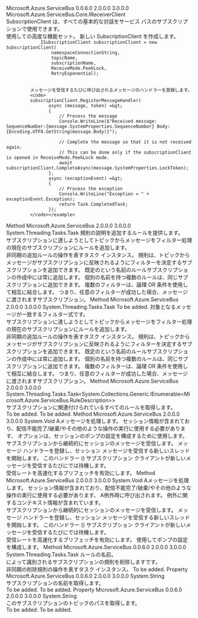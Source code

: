 <Type Name="ISubscriptionClient" FullName="Microsoft.Azure.ServiceBus.ISubscriptionClient">
  <TypeSignature Language="C#" Value="public interface ISubscriptionClient : Microsoft.Azure.ServiceBus.Core.IReceiverClient" />
  <TypeSignature Language="ILAsm" Value=".class public interface auto ansi abstract ISubscriptionClient implements class Microsoft.Azure.ServiceBus.Core.IReceiverClient, class Microsoft.Azure.ServiceBus.IClientEntity" />
  <TypeSignature Language="DocId" Value="T:Microsoft.Azure.ServiceBus.ISubscriptionClient" />
  <TypeSignature Language="VB.NET" Value="Public Interface ISubscriptionClient&#xA;Implements IReceiverClient" />
  <TypeSignature Language="F#" Value="type ISubscriptionClient = interface&#xA;    interface IReceiverClient&#xA;    interface IClientEntity" />
  <AssemblyInfo>
    <AssemblyName>Microsoft.Azure.ServiceBus</AssemblyName>
    <AssemblyVersion>0.0.6.0</AssemblyVersion>
    <AssemblyVersion>2.0.0.0</AssemblyVersion>
    <AssemblyVersion>3.0.0.0</AssemblyVersion>
  </AssemblyInfo>
  <Interfaces>
    <Interface>
      <InterfaceName>Microsoft.Azure.ServiceBus.Core.IReceiverClient</InterfaceName>
    </Interface>
  </Interfaces>
  <Docs>
    <summary>
             SubscriptionClient は、すべての基本的な対話をサービス バスのサブスクリプションで使用できます。
             </summary>
    <remarks>使用して<see cref="T:Microsoft.Azure.ServiceBus.Core.MessageReceiver" />の高度な機能セット。</remarks>
    <example>
             新しい SubscriptionClient を作成します。
             <code>
             ISubscriptionClient subscriptionClient = new SubscriptionClient(
                 namespaceConnectionString,
                 topicName,
                 subscriptionName,
                 ReceiveMode.PeekLock,
                 RetryExponential);
             </code>
            
             メッセージを受信するたびに呼び出されるメッセージのハンドラーを登録します。
             <code>
             subscriptionClient.RegisterMessageHandler(
                    async (message, token) =&gt;
                    {
                        // Process the message
                        Console.WriteLine($"Received message: SequenceNumber:{message.SystemProperties.SequenceNumber} Body:{Encoding.UTF8.GetString(message.Body)}");
            
                        // Complete the message so that it is not received again.
                        // This can be done only if the subscriptionClient is opened in ReceiveMode.PeekLock mode.
                        await subscriptionClient.CompleteAsync(message.SystemProperties.LockToken);
                    },
                    async (exceptionEvent) =&gt;
                    {
                        // Process the exception
                        Console.WriteLine("Exception = " + exceptionEvent.Exception);
                        return Task.CompletedTask;
                    });
             </code></example>
  </Docs>
  <Members>
    <Member MemberName="AddRuleAsync">
      <MemberSignature Language="C#" Value="public System.Threading.Tasks.Task AddRuleAsync (Microsoft.Azure.ServiceBus.RuleDescription description);" />
      <MemberSignature Language="ILAsm" Value=".method public hidebysig newslot virtual instance class System.Threading.Tasks.Task AddRuleAsync(class Microsoft.Azure.ServiceBus.RuleDescription description) cil managed" />
      <MemberSignature Language="DocId" Value="M:Microsoft.Azure.ServiceBus.ISubscriptionClient.AddRuleAsync(Microsoft.Azure.ServiceBus.RuleDescription)" />
      <MemberSignature Language="VB.NET" Value="Public Function AddRuleAsync (description As RuleDescription) As Task" />
      <MemberSignature Language="F#" Value="abstract member AddRuleAsync : Microsoft.Azure.ServiceBus.RuleDescription -&gt; System.Threading.Tasks.Task" Usage="iSubscriptionClient.AddRuleAsync description" />
      <MemberType>Method</MemberType>
      <AssemblyInfo>
        <AssemblyName>Microsoft.Azure.ServiceBus</AssemblyName>
        <AssemblyVersion>2.0.0.0</AssemblyVersion>
        <AssemblyVersion>3.0.0.0</AssemblyVersion>
      </AssemblyInfo>
      <ReturnValue>
        <ReturnType>System.Threading.Tasks.Task</ReturnType>
      </ReturnValue>
      <Parameters>
        <Parameter Name="description" Type="Microsoft.Azure.ServiceBus.RuleDescription" />
      </Parameters>
      <Docs>
        <param name="description">規則の説明を追加するルールを提供します。</param>
        <summary>
            サブスクリプションに達しようとしてトピックからメッセージをフィルター処理の現在のサブスクリプションにルールを追加します。
            </summary>
        <returns>非同期の追加ルールの操作を表すタスク インスタンス。</returns>
        <remarks>
            規則は、トピックからメッセージがサブスクリプションに反映されるようにフィルターを決定するサブスクリプションを追加できます。
            既定の<see cref="T:Microsoft.Azure.ServiceBus.TrueFilter" />という名前のルール<see cref="F:Microsoft.Azure.ServiceBus.RuleDescription.DefaultRuleName" />サブスクリプションの作成中には常に追加します。
            個別の名前を持つ複数のルールは、同じサブスクリプションに追加できます。
            複数のフィルターは、論理 OR 条件を使用して相互に結合します。 つまり、任意のフィルターが成功した場合、メッセージに渡されますサブスクリプション。
            </remarks>
      </Docs>
    </Member>
    <Member MemberName="AddRuleAsync">
      <MemberSignature Language="C#" Value="public System.Threading.Tasks.Task AddRuleAsync (string ruleName, Microsoft.Azure.ServiceBus.Filter filter);" />
      <MemberSignature Language="ILAsm" Value=".method public hidebysig newslot virtual instance class System.Threading.Tasks.Task AddRuleAsync(string ruleName, class Microsoft.Azure.ServiceBus.Filter filter) cil managed" />
      <MemberSignature Language="DocId" Value="M:Microsoft.Azure.ServiceBus.ISubscriptionClient.AddRuleAsync(System.String,Microsoft.Azure.ServiceBus.Filter)" />
      <MemberSignature Language="F#" Value="abstract member AddRuleAsync : string * Microsoft.Azure.ServiceBus.Filter -&gt; System.Threading.Tasks.Task" Usage="iSubscriptionClient.AddRuleAsync (ruleName, filter)" />
      <MemberType>Method</MemberType>
      <AssemblyInfo>
        <AssemblyName>Microsoft.Azure.ServiceBus</AssemblyName>
        <AssemblyVersion>2.0.0.0</AssemblyVersion>
        <AssemblyVersion>3.0.0.0</AssemblyVersion>
      </AssemblyInfo>
      <ReturnValue>
        <ReturnType>System.Threading.Tasks.Task</ReturnType>
      </ReturnValue>
      <Parameters>
        <Parameter Name="ruleName" Type="System.String" />
        <Parameter Name="filter" Type="Microsoft.Azure.ServiceBus.Filter" />
      </Parameters>
      <Docs>
        <param name="ruleName">To be added.</param>
        <param name="filter">対象となるメッセージが一致するフィルター式です。</param>
        <summary>
            サブスクリプションに達しようとしてトピックからメッセージをフィルター処理の現在のサブスクリプションにルールを追加します。
            </summary>
        <returns>非同期の追加ルールの操作を表すタスク インスタンス。</returns>
        <remarks>
            規則は、トピックからメッセージがサブスクリプションに反映されるようにフィルターを決定するサブスクリプションを追加できます。
            既定の<see cref="T:Microsoft.Azure.ServiceBus.TrueFilter" />という名前のルール<see cref="F:Microsoft.Azure.ServiceBus.RuleDescription.DefaultRuleName" />サブスクリプションの作成中には常に追加します。
            個別の名前を持つ複数のルールは、同じサブスクリプションに追加できます。
            複数のフィルターは、論理 OR 条件を使用して相互に結合します。 つまり、任意のフィルターが成功した場合、メッセージに渡されますサブスクリプション。
            </remarks>
      </Docs>
    </Member>
    <Member MemberName="GetRulesAsync">
      <MemberSignature Language="C#" Value="public System.Threading.Tasks.Task&lt;System.Collections.Generic.IEnumerable&lt;Microsoft.Azure.ServiceBus.RuleDescription&gt;&gt; GetRulesAsync ();" />
      <MemberSignature Language="ILAsm" Value=".method public hidebysig newslot virtual instance class System.Threading.Tasks.Task`1&lt;class System.Collections.Generic.IEnumerable`1&lt;class Microsoft.Azure.ServiceBus.RuleDescription&gt;&gt; GetRulesAsync() cil managed" />
      <MemberSignature Language="DocId" Value="M:Microsoft.Azure.ServiceBus.ISubscriptionClient.GetRulesAsync" />
      <MemberSignature Language="VB.NET" Value="Public Function GetRulesAsync () As Task(Of IEnumerable(Of RuleDescription))" />
      <MemberSignature Language="F#" Value="abstract member GetRulesAsync : unit -&gt; System.Threading.Tasks.Task&lt;seq&lt;Microsoft.Azure.ServiceBus.RuleDescription&gt;&gt;" Usage="iSubscriptionClient.GetRulesAsync " />
      <MemberType>Method</MemberType>
      <AssemblyInfo>
        <AssemblyName>Microsoft.Azure.ServiceBus</AssemblyName>
        <AssemblyVersion>2.0.0.0</AssemblyVersion>
        <AssemblyVersion>3.0.0.0</AssemblyVersion>
      </AssemblyInfo>
      <ReturnValue>
        <ReturnType>System.Threading.Tasks.Task&lt;System.Collections.Generic.IEnumerable&lt;Microsoft.Azure.ServiceBus.RuleDescription&gt;&gt;</ReturnType>
      </ReturnValue>
      <Parameters />
      <Docs>
        <summary>
            サブスクリプションに関連付けられているすべてのルールを取得します。
            </summary>
        <returns>To be added.</returns>
        <remarks>To be added.</remarks>
      </Docs>
    </Member>
    <Member MemberName="RegisterSessionHandler">
      <MemberSignature Language="C#" Value="public void RegisterSessionHandler (Func&lt;Microsoft.Azure.ServiceBus.IMessageSession,Microsoft.Azure.ServiceBus.Message,System.Threading.CancellationToken,System.Threading.Tasks.Task&gt; handler, Microsoft.Azure.ServiceBus.SessionHandlerOptions sessionHandlerOptions);" />
      <MemberSignature Language="ILAsm" Value=".method public hidebysig newslot virtual instance void RegisterSessionHandler(class System.Func`4&lt;class Microsoft.Azure.ServiceBus.IMessageSession, class Microsoft.Azure.ServiceBus.Message, valuetype System.Threading.CancellationToken, class System.Threading.Tasks.Task&gt; handler, class Microsoft.Azure.ServiceBus.SessionHandlerOptions sessionHandlerOptions) cil managed" />
      <MemberSignature Language="DocId" Value="M:Microsoft.Azure.ServiceBus.ISubscriptionClient.RegisterSessionHandler(System.Func{Microsoft.Azure.ServiceBus.IMessageSession,Microsoft.Azure.ServiceBus.Message,System.Threading.CancellationToken,System.Threading.Tasks.Task},Microsoft.Azure.ServiceBus.SessionHandlerOptions)" />
      <MemberSignature Language="F#" Value="abstract member RegisterSessionHandler : Func&lt;Microsoft.Azure.ServiceBus.IMessageSession, Microsoft.Azure.ServiceBus.Message, System.Threading.CancellationToken, System.Threading.Tasks.Task&gt; * Microsoft.Azure.ServiceBus.SessionHandlerOptions -&gt; unit" Usage="iSubscriptionClient.RegisterSessionHandler (handler, sessionHandlerOptions)" />
      <MemberType>Method</MemberType>
      <AssemblyInfo>
        <AssemblyName>Microsoft.Azure.ServiceBus</AssemblyName>
        <AssemblyVersion>2.0.0.0</AssemblyVersion>
        <AssemblyVersion>3.0.0.0</AssemblyVersion>
      </AssemblyInfo>
      <ReturnValue>
        <ReturnType>System.Void</ReturnType>
      </ReturnValue>
      <Parameters>
        <Parameter Name="handler" Type="System.Func&lt;Microsoft.Azure.ServiceBus.IMessageSession,Microsoft.Azure.ServiceBus.Message,System.Threading.CancellationToken,System.Threading.Tasks.Task&gt;" />
        <Parameter Name="sessionHandlerOptions" Type="Microsoft.Azure.ServiceBus.SessionHandlerOptions" />
      </Parameters>
      <Docs>
        <param name="handler">A<see cref="T:System.Func`4" />メッセージを処理します。
            <see cref="T:Microsoft.Azure.ServiceBus.IMessageSession" />セッション情報が含まれており、配信不能完了/破棄/やその他のような操作の実行に使用する必要があります、<see cref="T:Microsoft.Azure.ServiceBus.Message" /></param>
        <param name="sessionHandlerOptions">オプションは、セッションのポンプの設定を構成するために使用します。</param>
        <summary>
            サブスクリプションから継続的にセッションのメッセージを受信します。 メッセージ ハンドラーを登録し、セッション メッセージを受信する新しいスレッドを開始します。
            このハンドラー (<see cref="T:System.Func`4" />) サブスクリプション クライアントが新しいメッセージを受信するたびにでは待機します。
            </summary>
        <remarks>受信レートを高速化するプリフェッチを有効にします。 </remarks>
      </Docs>
    </Member>
    <Member MemberName="RegisterSessionHandler">
      <MemberSignature Language="C#" Value="public void RegisterSessionHandler (Func&lt;Microsoft.Azure.ServiceBus.IMessageSession,Microsoft.Azure.ServiceBus.Message,System.Threading.CancellationToken,System.Threading.Tasks.Task&gt; handler, Func&lt;Microsoft.Azure.ServiceBus.ExceptionReceivedEventArgs,System.Threading.Tasks.Task&gt; exceptionReceivedHandler);" />
      <MemberSignature Language="ILAsm" Value=".method public hidebysig newslot virtual instance void RegisterSessionHandler(class System.Func`4&lt;class Microsoft.Azure.ServiceBus.IMessageSession, class Microsoft.Azure.ServiceBus.Message, valuetype System.Threading.CancellationToken, class System.Threading.Tasks.Task&gt; handler, class System.Func`2&lt;class Microsoft.Azure.ServiceBus.ExceptionReceivedEventArgs, class System.Threading.Tasks.Task&gt; exceptionReceivedHandler) cil managed" />
      <MemberSignature Language="DocId" Value="M:Microsoft.Azure.ServiceBus.ISubscriptionClient.RegisterSessionHandler(System.Func{Microsoft.Azure.ServiceBus.IMessageSession,Microsoft.Azure.ServiceBus.Message,System.Threading.CancellationToken,System.Threading.Tasks.Task},System.Func{Microsoft.Azure.ServiceBus.ExceptionReceivedEventArgs,System.Threading.Tasks.Task})" />
      <MemberSignature Language="VB.NET" Value="Public Sub RegisterSessionHandler (handler As Func(Of IMessageSession, Message, CancellationToken, Task), exceptionReceivedHandler As Func(Of ExceptionReceivedEventArgs, Task))" />
      <MemberSignature Language="F#" Value="abstract member RegisterSessionHandler : Func&lt;Microsoft.Azure.ServiceBus.IMessageSession, Microsoft.Azure.ServiceBus.Message, System.Threading.CancellationToken, System.Threading.Tasks.Task&gt; * Func&lt;Microsoft.Azure.ServiceBus.ExceptionReceivedEventArgs, System.Threading.Tasks.Task&gt; -&gt; unit" Usage="iSubscriptionClient.RegisterSessionHandler (handler, exceptionReceivedHandler)" />
      <MemberType>Method</MemberType>
      <AssemblyInfo>
        <AssemblyName>Microsoft.Azure.ServiceBus</AssemblyName>
        <AssemblyVersion>2.0.0.0</AssemblyVersion>
        <AssemblyVersion>3.0.0.0</AssemblyVersion>
      </AssemblyInfo>
      <ReturnValue>
        <ReturnType>System.Void</ReturnType>
      </ReturnValue>
      <Parameters>
        <Parameter Name="handler" Type="System.Func&lt;Microsoft.Azure.ServiceBus.IMessageSession,Microsoft.Azure.ServiceBus.Message,System.Threading.CancellationToken,System.Threading.Tasks.Task&gt;" />
        <Parameter Name="exceptionReceivedHandler" Type="System.Func&lt;Microsoft.Azure.ServiceBus.ExceptionReceivedEventArgs,System.Threading.Tasks.Task&gt;" />
      </Parameters>
      <Docs>
        <param name="handler">A<see cref="T:System.Func`4" />メッセージを処理します。
            <see cref="T:Microsoft.Azure.ServiceBus.IMessageSession" />セッション情報が含まれており、配信不能完了/破棄/やその他のような操作の実行に使用する必要があります、<see cref="T:Microsoft.Azure.ServiceBus.Message" /></param>
        <param name="exceptionReceivedHandler">A<see cref="T:System.Func`2" />例外時に呼び出されます。
            <see cref="T:Microsoft.Azure.ServiceBus.ExceptionReceivedEventArgs" />例外に関するコンテキスト情報が含まれています。</param>
        <summary>
            サブスクリプションから継続的にセッションのメッセージを受信します。 メッセージ ハンドラーを登録し、セッション メッセージを受信する新しいスレッドを開始します。
            このハンドラー (<see cref="T:System.Func`4" />) サブスクリプション クライアントが新しいメッセージを受信するたびにでは待機します。
            </summary>
        <remarks>受信レートを高速化するプリフェッチを有効にします。
            使用して<see cref="M:Microsoft.Azure.ServiceBus.ISubscriptionClient.RegisterSessionHandler(System.Func{Microsoft.Azure.ServiceBus.IMessageSession,Microsoft.Azure.ServiceBus.Message,System.Threading.CancellationToken,System.Threading.Tasks.Task},Microsoft.Azure.ServiceBus.SessionHandlerOptions)" />ポンプの設定を構成します。</remarks>
      </Docs>
    </Member>
    <Member MemberName="RemoveRuleAsync">
      <MemberSignature Language="C#" Value="public System.Threading.Tasks.Task RemoveRuleAsync (string ruleName);" />
      <MemberSignature Language="ILAsm" Value=".method public hidebysig newslot virtual instance class System.Threading.Tasks.Task RemoveRuleAsync(string ruleName) cil managed" />
      <MemberSignature Language="DocId" Value="M:Microsoft.Azure.ServiceBus.ISubscriptionClient.RemoveRuleAsync(System.String)" />
      <MemberSignature Language="VB.NET" Value="Public Function RemoveRuleAsync (ruleName As String) As Task" />
      <MemberSignature Language="F#" Value="abstract member RemoveRuleAsync : string -&gt; System.Threading.Tasks.Task" Usage="iSubscriptionClient.RemoveRuleAsync ruleName" />
      <MemberType>Method</MemberType>
      <AssemblyInfo>
        <AssemblyName>Microsoft.Azure.ServiceBus</AssemblyName>
        <AssemblyVersion>0.0.6.0</AssemblyVersion>
        <AssemblyVersion>2.0.0.0</AssemblyVersion>
        <AssemblyVersion>3.0.0.0</AssemblyVersion>
      </AssemblyInfo>
      <ReturnValue>
        <ReturnType>System.Threading.Tasks.Task</ReturnType>
      </ReturnValue>
      <Parameters>
        <Parameter Name="ruleName" Type="System.String" />
      </Parameters>
      <Docs>
        <param name="ruleName">ルールの名前。</param>
        <summary>
            によって識別されるサブスクリプションの規則を削除します<paramref name="ruleName" />です。
            </summary>
        <returns>非同期の削除規則の操作を表すタスク インスタンス。</returns>
        <remarks>To be added.</remarks>
      </Docs>
    </Member>
    <Member MemberName="SubscriptionName">
      <MemberSignature Language="C#" Value="public string SubscriptionName { get; }" />
      <MemberSignature Language="ILAsm" Value=".property instance string SubscriptionName" />
      <MemberSignature Language="DocId" Value="P:Microsoft.Azure.ServiceBus.ISubscriptionClient.SubscriptionName" />
      <MemberSignature Language="VB.NET" Value="Public ReadOnly Property SubscriptionName As String" />
      <MemberSignature Language="F#" Value="member this.SubscriptionName : string" Usage="Microsoft.Azure.ServiceBus.ISubscriptionClient.SubscriptionName" />
      <MemberType>Property</MemberType>
      <AssemblyInfo>
        <AssemblyName>Microsoft.Azure.ServiceBus</AssemblyName>
        <AssemblyVersion>0.0.6.0</AssemblyVersion>
        <AssemblyVersion>2.0.0.0</AssemblyVersion>
        <AssemblyVersion>3.0.0.0</AssemblyVersion>
      </AssemblyInfo>
      <ReturnValue>
        <ReturnType>System.String</ReturnType>
      </ReturnValue>
      <Docs>
        <summary>
            サブスクリプションの名前を取得します。
            </summary>
        <value>To be added.</value>
        <remarks>To be added.</remarks>
      </Docs>
    </Member>
    <Member MemberName="TopicPath">
      <MemberSignature Language="C#" Value="public string TopicPath { get; }" />
      <MemberSignature Language="ILAsm" Value=".property instance string TopicPath" />
      <MemberSignature Language="DocId" Value="P:Microsoft.Azure.ServiceBus.ISubscriptionClient.TopicPath" />
      <MemberSignature Language="VB.NET" Value="Public ReadOnly Property TopicPath As String" />
      <MemberSignature Language="F#" Value="member this.TopicPath : string" Usage="Microsoft.Azure.ServiceBus.ISubscriptionClient.TopicPath" />
      <MemberType>Property</MemberType>
      <AssemblyInfo>
        <AssemblyName>Microsoft.Azure.ServiceBus</AssemblyName>
        <AssemblyVersion>0.0.6.0</AssemblyVersion>
        <AssemblyVersion>2.0.0.0</AssemblyVersion>
        <AssemblyVersion>3.0.0.0</AssemblyVersion>
      </AssemblyInfo>
      <ReturnValue>
        <ReturnType>System.String</ReturnType>
      </ReturnValue>
      <Docs>
        <summary>
            このサブスクリプションのトピックのパスを取得します。
            </summary>
        <value>To be added.</value>
        <remarks>To be added.</remarks>
      </Docs>
    </Member>
  </Members>
</Type>